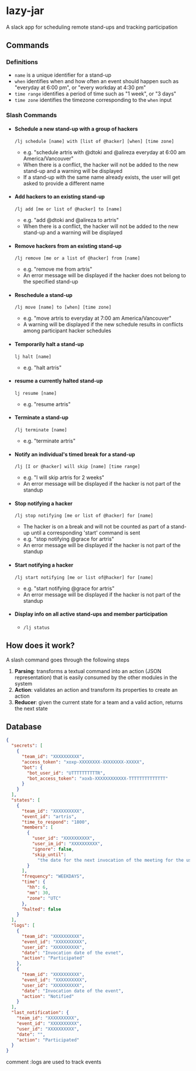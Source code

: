 # lazy-jar

A slack app for scheduling remote stand-ups and tracking participation

## Commands

### Definitions

* `name` is a unique identifier for a stand-up
* `when` identifies when and how often an event should happen such as "everyday at 6:00 pm", or "every workday at 4:30 pm"
* `time range` identifies a period of time such as "1 week", or "3 days"
* `time zone` identifies the timezone corresponding to the `when` input

### Slash Commands

* #### Schedule a new stand-up with a group of hackers
    `/lj schedule [name] with [list of @hacker] [when] [time zone]`
  * e.g. "schedule artris with @dtoki and @alireza everyday at 6:00 am America/Vancouver"
  * When there is a conflict, the hacker will not be added to the new stand-up and a warning will be displayed
  * If a stand-up with the same name already exists, the user will get asked to provide a different name
  

* #### Add hackers to an existing stand-up
    `/lj add [me or list of @hacker] to [name]` 
  * e.g. "add @dtoki and @alireza to artris"
  * When there is a conflict, the hacker will not be added to the new stand-up and a warning will be displayed

* #### Remove hackers from an existing stand-up
    `/lj remove [me or a list of @hacker] from [name]`
  * e.g. "remove me from artris"
  * An error message will be displayed if the hacker does not belong to the specified stand-up

* #### Reschedule a stand-up
    `/lj move [name] to [when] [time zone]`
  * e.g. "move artris to everyday at 7:00 am America/Vancouver"
  * A warning will be displayed if the new schedule results in conflicts among participant hacker schedules

* #### Temporarily halt a stand-up
    `lj halt [name]`
  * e.g. "halt artris"

* #### resume a currently halted stand-up
    `lj resume [name]`
  * e.g. "resume artris"

* #### Terminate a stand-up
    `/lj terminate [name]`
  * e.g. "terminate artris"


* #### Notify an individual's timed break for a stand-up
    `/lj [I or @hacker] will skip [name] [time range]`

  * e.g. "I will skip artris for 2 weeks"
  * An error message will be displayed if the hacker is not part of the standup

* #### Stop notifying a hacker
    `/lj stop notifying [me or list of @hacker] for [name]`
  * The hacker is on a break and will not be counted as part of a stand-up until a corresponding 'start' command is sent
  * e.g. "stop notifying @grace for artris"
  * An error message will be displayed if the hacker is not part of the standup

* #### Start notifying a hacker 
    `/lj start notifying [me or list of@hacker] for [name]`
  * e.g. "start notifying @grace for artris"
  * An error message will be displayed if the hacker is not part of the standup

* #### Display info on all active stand-ups and member participation
    * `/lj status`


## How does it work?

A slash command goes through the following steps

1.  **Parsing**: transforms a textual command into an action (JSON representation) that is easily consumed by the other modules in the system
2.  **Action**: validates an action and transform its properties to create an action
3.  **Reducer**: given the current state for a team and a valid action, returns the next state

## Database

```json
{
  "secrets": [
    {
      "team_id": "XXXXXXXXXX",
      "access_token": "xoxp-XXXXXXXX-XXXXXXXX-XXXXX",
      "bot": {
        "bot_user_id": "UTTTTTTTTTTR",
        "bot_access_token": "xoxb-XXXXXXXXXXXX-TTTTTTTTTTTTTT"
      }
    }
  ],
  "states": [
    {
      "team_id": "XXXXXXXXXX",
      "event_id": "artris",
      "time_to_respond": "1800",
      "members": [
        {
          "user_id": "XXXXXXXXXX",
          "user_im_id": "XXXXXXXXXX",
          "ignore": false,
          "skip_until":
            "the date for the next invocation of the meeting for the user"
        }
      ],
      "frequency": "WEEKDAYS",
      "time": {
        "hh": 6,
        "mm": 30,
        "zone": "UTC"
      },
      "halted": false
    }
  ],
  "logs": [
    {
      "team_id": "XXXXXXXXXX",
      "event_id": "XXXXXXXXXX",
      "user_id": "XXXXXXXXXX",
      "date": "Invocation date of the evnet",
      "action": "Participated"
    },
    {
      "team_id": "XXXXXXXXXX",
      "event_id": "XXXXXXXXXX",
      "user_id": "XXXXXXXXXX",
      "date": "Invocation date of the event",
      "action": "Notified"
    }
  ],
  "last_notification": {
    "team_id": "XXXXXXXXXX",
    "event_id": "XXXXXXXXXX",
    "user_id": "XXXXXXXXXX",
    "date": "",
    "action": "Participated"
  }
}
```
comment :logs are used to track events

